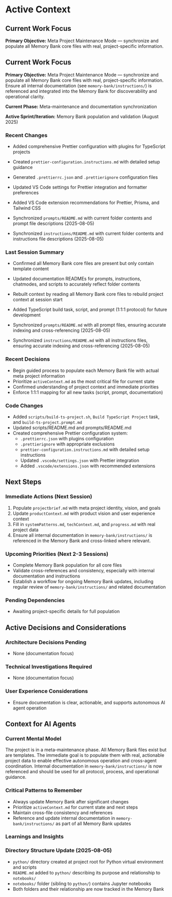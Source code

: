# Active Context

## Current Work Focus

**Primary Objective:**
Meta Project Maintenance Mode — synchronize and populate all Memory Bank core files with real, project-specific information.

## Current Work Focus

**Primary Objective:**
Meta Project Maintenance Mode — synchronize and populate all Memory Bank core files with real, project-specific information. Ensure all internal documentation (see `memory-bank/instructions/`) is referenced and integrated into the Memory Bank for discoverability and operational clarity.

**Current Phase:**
Meta-maintenance and documentation synchronization

**Active Sprint/Iteration:**
Memory Bank population and validation (August 2025)

### Recent Changes

- Added comprehensive Prettier configuration with plugins for TypeScript projects
- Created `prettier-configuration.instructions.md` with detailed setup guidance
- Generated `.prettierrc.json` and `.prettierignore` configuration files
- Updated VS Code settings for Prettier integration and formatter preferences
- Added VS Code extension recommendations for Prettier, Prisma, and Tailwind CSS

- Synchronized `prompts/README.md` with current folder contents and prompt file descriptions (2025-08-05)
- Synchronized `instructions/README.md` with current folder contents and instructions file descriptions (2025-08-05)

### Last Session Summary

- Confirmed all Memory Bank core files are present but only contain template content
- Updated documentation READMEs for prompts, instructions, chatmodes, and scripts to accurately reflect folder contents
- Rebuilt context by reading all Memory Bank core files to rebuild project context at session start
- Added TypeScript build task, script, and prompt (1:1:1 protocol) for future development

- Synchronized `prompts/README.md` with all prompt files, ensuring accurate indexing and cross-referencing (2025-08-05)
- Synchronized `instructions/README.md` with all instructions files, ensuring accurate indexing and cross-referencing (2025-08-05)

### Recent Decisions

- Begin guided process to populate each Memory Bank file with actual meta project information
- Prioritize `activeContext.md` as the most critical file for current state
- Confirmed understanding of project context and immediate priorities
- Enforce 1:1:1 mapping for all new tasks (script, prompt, documentation)

### Code Changes

- Added `scripts/build-ts-project.sh`, `Build TypeScript Project` task, and `build-ts-project.prompt.md`
- Updated scripts/README.md and prompts/README.md
- Created comprehensive Prettier configuration system:
  - `.prettierrc.json` with plugins configuration
  - `.prettierignore` with appropriate exclusions
  - `prettier-configuration.instructions.md` with detailed setup instructions
  - Updated `.vscode/settings.json` with Prettier integration
  - Added `.vscode/extensions.json` with recommended extensions

## Next Steps

### Immediate Actions (Next Session)

1. Populate `projectbrief.md` with meta project identity, vision, and goals
2. Update `productContext.md` with product vision and user experience context
3. Fill in `systemPatterns.md`, `techContext.md`, and `progress.md` with real project data
4. Ensure all internal documentation in `memory-bank/instructions/` is referenced in the Memory Bank and cross-linked where relevant.

### Upcoming Priorities (Next 2-3 Sessions)

- Complete Memory Bank population for all core files
- Validate cross-references and consistency, especially with internal documentation and instructions
- Establish a workflow for ongoing Memory Bank updates, including regular review of `memory-bank/instructions/` and related documentation

### Pending Dependencies

- Awaiting project-specific details for full population

## Active Decisions and Considerations

### Architecture Decisions Pending

- None (documentation focus)

### Technical Investigations Required

- None (documentation focus)

### User Experience Considerations

- Ensure documentation is clear, actionable, and supports autonomous AI agent operation

## Context for AI Agents

### Current Mental Model

The project is in a meta-maintenance phase. All Memory Bank files exist but are templates. The immediate goal is to populate them with real, actionable project data to enable effective autonomous operation and cross-agent coordination. Internal documentation in `memory-bank/instructions/` is now referenced and should be used for all protocol, process, and operational guidance.

### Critical Patterns to Remember

- Always update Memory Bank after significant changes
- Prioritize `activeContext.md` for current state and next steps
- Maintain cross-file consistency and references
- Reference and update internal documentation in `memory-bank/instructions/` as part of all Memory Bank updates

### Learnings and Insights


### Directory Structure Update (2025-08-05)

- `python/` directory created at project root for Python virtual environment and scripts
- `README.md` added to `python/` describing its purpose and relationship to `notebooks/`
- `notebooks/` folder (sibling to `python/`) contains Jupyter notebooks
- Both folders and their relationship are now tracked in the Memory Bank
